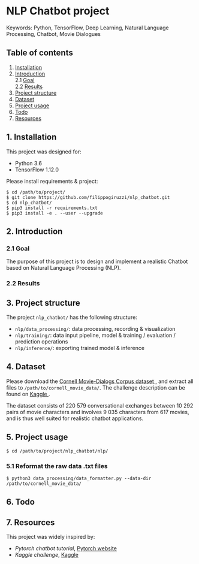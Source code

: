 # NLP Chatbot project

Keywords: Python, TensorFlow, Deep Learning, 
Natural Language Processing, Chatbot, Movie Dialogues

## Table of contents

1. [ Installation ](#1-installation)
2. [ Introduction ](#2-introduction)  
    2.1 [ Goal ](#21-goal)  
    2.2 [ Results ](#22-results)  
3. [ Project structure ](#3-project-structure)
4. [ Dataset ](#4-dataset)
5. [ Project usage ](#5-project-usage)  
6. [ Todo ](#6-todo)
7. [ Resources ](#7-resources)

## 1. Installation

This project was designed for:
* Python 3.6
* TensorFlow 1.12.0

Please install requirements & project:
```
$ cd /path/to/project/
$ git clone https://github.com/filippogiruzzi/nlp_chatbot.git
$ cd nlp_chatbot/
$ pip3 install -r requirements.txt
$ pip3 install -e . --user --upgrade
```

## 2. Introduction

### 2.1 Goal

The purpose of this project is to design and implement 
a realistic Chatbot based on Natural Language Processing (NLP).

### 2.2 Results

## 3. Project structure

The project `nlp_chatbot/` has the following structure:
* `nlp/data_processing/`: data processing, recording & visualization
* `nlp/training/`: data input pipeline, model 
& training / evaluation / prediction operations
* `nlp/inference/`: exporting trained model & inference

## 4. Dataset

Please download the [ Cornell Movie-Dialogs Corpus dataset ](https://www.cs.cornell.edu/~cristian/Cornell_Movie-Dialogs_Corpus.html), 
and extract all files to `/path/to/cornell_movie_data/`. The challenge description can be found on 
[ Kaggle ](https://www.kaggle.com/rajathmc/cornell-moviedialog-corpus).

The dataset consists of 220 579 conversational exchanges between 10 292 pairs of movie characters and 
involves 9 035 characters from 617 movies, and is thus well suited for realistic chatbot applications.

## 5. Project usage

```
$ cd /path/to/project/nlp_chatbot/nlp/
```

### 5.1 Reformat the raw data .txt files

```
$ python3 data_processing/data_formatter.py --data-dir /path/to/cornell_movie_data/
```

## 6. Todo

## 7. Resources

This project was widely inspired by:
* _Pytorch chatbot tutorial_, [ Pytorch website ](https://pytorch.org/tutorials/beginner/chatbot_tutorial.html)
* _Kaggle challenge_, [ Kaggle ](https://www.kaggle.com/rajathmc/cornell-moviedialog-corpus)

